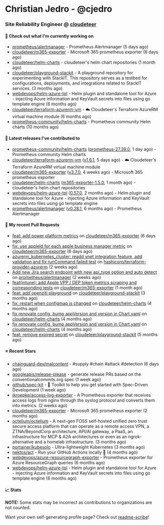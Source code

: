 # Christian Jedro - @cjedro
### Site Reliability Engineer @ [cloudeteer](https://cloudeteer.de/)

#### 👷 Check out what I'm currently working on

- [prometheus/alertmanager](https://github.com/prometheus/alertmanager) - Prometheus Alertmanager (5 days ago)
- [cloudeteer/m365-exporter](https://github.com/cloudeteer/m365-exporter) - Microsoft 365 prometheus exporter (6 days ago)
- [cloudeteer/helm-charts](https://github.com/cloudeteer/helm-charts) - cloudeteer&#39;s helm chart repositories (1 month ago)
- [cloudeteer/playground-stackit](https://github.com/cloudeteer/playground-stackit) - A playground repository for experimenting with StackIT. This repository serves as a testbed for configurations, deployments, and integrations related to StackIT services. (3 months ago)
- [webdevops/helm-azure-tpl](https://github.com/webdevops/helm-azure-tpl) - Helm plugin and standalone tool for Azure - injecting Azure information and KeyVault secrets into files using go template engine (6 months ago)
- [cloudeteer/terraform-azurerm-vm](https://github.com/cloudeteer/terraform-azurerm-vm) - ☁️ Cloudeteer&#39;s Terraform AzureRM virtual machine module (6 months ago)
- [prometheus-community/helm-charts](https://github.com/prometheus-community/helm-charts) - Prometheus community Helm charts (10 months ago)

#### 🔭 Latest releases I've contributed to

- [prometheus-community/helm-charts](https://github.com/prometheus-community/helm-charts) ([prometheus-27.39.0](https://github.com/prometheus-community/helm-charts/releases/tag/prometheus-27.39.0), 1 day ago) - Prometheus community Helm charts
- [cloudeteer/terraform-azurerm-vm](https://github.com/cloudeteer/terraform-azurerm-vm) ([v1.6.1](https://github.com/cloudeteer/terraform-azurerm-vm/releases/tag/v1.6.1), 5 days ago) - ☁️ Cloudeteer&#39;s Terraform AzureRM virtual machine module
- [cloudeteer/m365-exporter](https://github.com/cloudeteer/m365-exporter) ([v3.7.0](https://github.com/cloudeteer/m365-exporter/releases/tag/v3.7.0), 4 weeks ago) - Microsoft 365 prometheus exporter
- [cloudeteer/helm-charts](https://github.com/cloudeteer/helm-charts) ([m365-exporter-1.5.0](https://github.com/cloudeteer/helm-charts/releases/tag/m365-exporter-1.5.0), 1 month ago) - cloudeteer&#39;s helm chart repositories
- [webdevops/helm-azure-tpl](https://github.com/webdevops/helm-azure-tpl) ([0.57.0](https://github.com/webdevops/helm-azure-tpl/releases/tag/0.57.0), 2 months ago) - Helm plugin and standalone tool for Azure - injecting Azure information and KeyVault secrets into files using go template engine
- [prometheus/alertmanager](https://github.com/prometheus/alertmanager) ([v0.28.1](https://github.com/prometheus/alertmanager/releases/tag/v0.28.1), 6 months ago) - Prometheus Alertmanager

#### 🔨 My recent Pull Requests

- [feat: add power platform metrics](https://github.com/cloudeteer/m365-exporter/pull/65) on [cloudeteer/m365-exporter](https://github.com/cloudeteer/m365-exporter) (6 days ago)
- [fix: use appleId for each apple business manager metric](https://github.com/cloudeteer/m365-exporter/pull/64) on [cloudeteer/m365-exporter](https://github.com/cloudeteer/m365-exporter) (6 days ago)
- [azurerm_kubernetes_cluster: readd vnet integration feature, add validation and fix runCommand failed test](https://github.com/hashicorp/terraform-provider-azurerm/pull/30576) on [hashicorp/terraform-provider-azurerm](https://github.com/hashicorp/terraform-provider-azurerm) (2 weeks ago)
- [Add new Jira search endpoint with new api_type option and auto detect](https://github.com/prometheus/alertmanager/pull/4542) on [prometheus/alertmanager](https://github.com/prometheus/alertmanager) (2 weeks ago)
- [feat(intune): add Apple VPP / DEP token metrics scraping and corresponding tests](https://github.com/cloudeteer/m365-exporter/pull/61) on [cloudeteer/m365-exporter](https://github.com/cloudeteer/m365-exporter) (1 month ago)
- [feat: add openziti playground](https://github.com/cloudeteer/playground-stackit/pull/10) on [cloudeteer/playground-stackit](https://github.com/cloudeteer/playground-stackit) (3 months ago)
- [fix: restart when configmap is changed](https://github.com/cloudeteer/helm-charts/pull/19) on [cloudeteer/helm-charts](https://github.com/cloudeteer/helm-charts) (4 months ago)
- [fix renovate config, bump appVersion and version in Chart.yaml](https://github.com/cloudeteer/helm-charts/pull/18) on [cloudeteer/helm-charts](https://github.com/cloudeteer/helm-charts) (4 months ago)
- [fix renovate config, bump appVersion and version in Chart.yaml](https://github.com/cloudeteer/helm-charts/pull/16) on [cloudeteer/helm-charts](https://github.com/cloudeteer/helm-charts) (4 months ago)
- [feat: remove expired secret](https://github.com/cloudeteer/playground-stackit/pull/9) on [cloudeteer/playground-stackit](https://github.com/cloudeteer/playground-stackit) (5 months ago)

#### ⭐ Recent Stars

- [chainguard-dev/malcontent](https://github.com/chainguard-dev/malcontent) - #supply #chain #attack #detection (6 days ago)
- [googleapis/release-please](https://github.com/googleapis/release-please) - generate release PRs based on the conventionalcommits.org spec (1 week ago)
- [github/spec-kit](https://github.com/github/spec-kit) - 💫 Toolkit to help you get started with Spec-Driven Development (1 week ago)
- [jkroepke/access-log-exporter](https://github.com/jkroepke/access-log-exporter) - A Prometheus exporter that receives access logs from nginx through the syslog protocol and converts them into metrics. (2 weeks ago)
- [cloudeteer/m365-exporter](https://github.com/cloudeteer/m365-exporter) - Microsoft 365 prometheus exporter (2 months ago)
- [octelium/octelium](https://github.com/octelium/octelium) - A next-gen FOSS self-hosted unified zero trust secure access platform that can operate as a remote access VPN, a ZTNA/BeyondCorp architecture, API/AI gateway, a PaaS, an infrastructure for MCP &amp; A2A architectures or even as an ngrok-alternative and a homelab infrastructure. (3 months ago)
- [portainer/kubesolo](https://github.com/portainer/kubesolo) - Ultra-lightweight Kubernetes (3 months ago)
- [nektos/act](https://github.com/nektos/act) - Run your GitHub Actions locally 🚀 (4 months ago)
- [webdevops/azure-resourcegraph-exporter](https://github.com/webdevops/azure-resourcegraph-exporter) - Prometheus exporter for Azure ResourceGraph queries (6 months ago)
- [webdevops/helm-azure-tpl](https://github.com/webdevops/helm-azure-tpl) - Helm plugin and standalone tool for Azure - injecting Azure information and KeyVault secrets into files using go template engine (6 months ago)

#### 📈 Stats

**NOTE:** Some stats may be incorrect as contributions to organizations
are not counted.


Want your own self-generating profile page? Check out [readme-scribe](https://github.com/muesli/readme-scribe)!